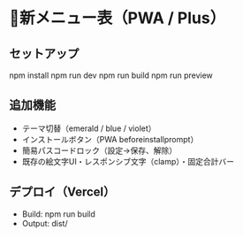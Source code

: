 # 📜新メニュー表（PWA / Plus）
## セットアップ
npm install
npm run dev
npm run build
npm run preview

## 追加機能
- テーマ切替（emerald / blue / violet）
- インストールボタン（PWA beforeinstallprompt）
- 簡易パスコードロック（設定→保存、解除）
- 既存の絵文字UI・レスポンシブ文字（clamp）・固定合計バー

## デプロイ（Vercel）
- Build: npm run build
- Output: dist/
